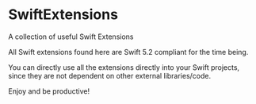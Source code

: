 # SwiftExtensions
A collection of useful Swift Extensions

All Swift extensions found here are Swift 5.2 compliant for the time being.

You can directly use all the extensions directly into your Swift projects, since they are not dependent on other external libraries/code.

Enjoy and be productive!
